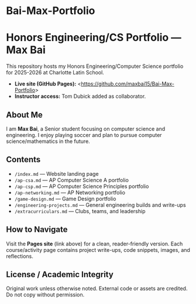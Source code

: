 # Bai-Max-Portfolio
# Honors Engineering/CS Portfolio — Max Bai
This repository hosts my Honors Engineering/Computer Science portfolio for
2025-2026 at Charlotte Latin School.
- **Live site (GitHub Pages):** &lt;https://github.com/maxbai15/Bai-Max-Portfolio&gt;
- **Instructor access:** Tom Dubick added as collaborator.
## About Me
I am **Max Bai**, a Senior student focusing on computer science and engineering.
I enjoy playing soccer and plan to pursue computer science/mathematics in the future.
## Contents
- `/index.md` — Website landing page
- `/ap-csa.md` — AP Computer Science A portfolio
- `/ap-csp.md` — AP Computer Science Principles portfolio
- `/ap-networking.md` — AP Networking portfolio
- `/game-design.md` — Game Design portfolio
- `/engineering-projects.md` — General engineering builds and write-ups
- `/extracurriculars.md` — Clubs, teams, and leadership
## How to Navigate
Visit the **Pages site** (link above) for a clean, reader-friendly version.
Each course/activity page contains project write-ups, code snippets, images,
and reflections.
## License / Academic Integrity
Original work unless otherwise noted. External code or assets are credited.
Do not copy without permission.
